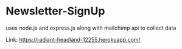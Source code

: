 # Newsletter-SignUp
uses node.js and express.js along with mailchimp api to collect data

Link: https://radiant-headland-12255.herokuapp.com/
